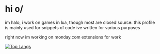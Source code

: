 # hi o/
im halo, i work on games in lua, though most are closed source.
this profile is mainly used for snippets of code ive written for various purposes

right now im working on monday.com extensions for work

[![Top Langs](https://github-readme-stats.vercel.app/api/top-langs/?username=xXHaloEpicXx&layout=donut)](https://github.com/anuraghazra/github-readme-stats)
